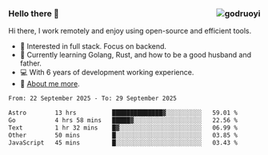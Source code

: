 ### Hello there 👋 <img align="right" src="https://github-readme-stats.vercel.app/api?username=godruoyi&show_icons=true" alt="godruoyi" />

Hi there, I work remotely and enjoy using open-source and efficient tools.

- 🔭 Interested in full stack. Focus on backend.
- 🌱 Currently learning Golang, Rust, and how to be a good husband and father.
- 💻 With 6 years of development working experience.
- 👒 [About me more](https://godruoyi.com/posts/about-godruoyi).



<!--START_SECTION:waka-->

```txt
From: 22 September 2025 - To: 29 September 2025

Astro        13 hrs          ██████████████▓░░░░░░░░░░   59.01 %
Go           4 hrs 58 mins   █████▓░░░░░░░░░░░░░░░░░░░   22.56 %
Text         1 hr 32 mins    █▓░░░░░░░░░░░░░░░░░░░░░░░   06.99 %
Other        50 mins         █░░░░░░░░░░░░░░░░░░░░░░░░   03.85 %
JavaScript   45 mins         █░░░░░░░░░░░░░░░░░░░░░░░░   03.43 %
```

<!--END_SECTION:waka-->

